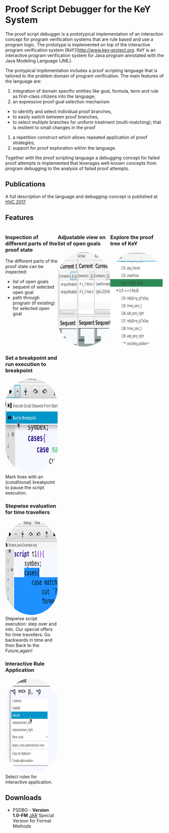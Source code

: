 <style>
        #content {
            width: 60em;
            margin: auto;
            border: 1px #ccc solid;
            border-bottom-left-radius: 2em;
            border-top-right-radius: 2em;
            background: ghostwhite;
            padding: 2em;
        }

        .column>div{
            float: left;
            width: 33%;
            text-align: left;
        }

        .column img {
            width: 150px;
            text-align: center;
        }
        
        img.thumb {
            width:300px; 
            height:300px;
            border-radius:150px;
        }
</style>

# Proof Script Debugger for the KeY System

The proof script debugger is a prototypical implementation
of an interaction concept for program verification systems that are rule based and
use a program logic.
The prototype is implemented on top of the interactive program verification system
[KeY](http://www.key-project.org. KeY is an interactive program verification
system for Java program annotated with the Java Modeling Language (JML).


The protypical implementation includes a proof scripting language that is tailored to the
problem domain of program verification.
The main features of the language are:

1. integration of domain specific entities like goal, formula, term and rule as
first-class citizens into the language;</li>
1. an expressive proof goal selection mechanism
  * to identify and select individual proof branches,
  * to easily switch between proof branches,
  * to select multiple branches for uniform treatment (multi-matching);
  that is resilient to small changes in the proof
1. a repetition construct which allows repeated application of proof strategies;</li>
1. support for proof exploration within the language.</li>


Together with the proof scripting language a debugging concept for failed proof attempts
is implemented that leverages well-known concepts from program debugging to
the analysis of failed proof attempts.

## Publications

A full description of the language and debugging-concept 
is published at [HVC 2017](hvc2017.pdf)


## Features

<div class="column">
    <div>
        <h3>Inspection of different parts of the proof state</h3>
        <p> 
        The different parts of the proof state can be inspected:
        <ul>
         <li>list of open goals</li>
         <li>sequent of selected open goal</li>
         <li>path through program (if existing) for selected open goal</li>
         </ul>
        </p> 
    </div>
    <div >
        <h3>Adjustable view on list of open goals</h3>
        <img class="thumb" src="img/thumb_ScreenshotGoalList.png" />
    </div>
    <div >
        <h3>Explore the proof tree of KeY</h3>
         <img class="thumb" src="img/thumb_ScreenshotProofTree.png"/>
    </div>
</div>
<div style="clear: both;"/>
    <div class="column">
        <div >
            <h3>Set a breakpoint and run execution to breakpoint</h3>
            <img src="img/thumb_ScreenshotBreakpoint.png" class="thumb"/>
            <div class="feature-caption">
                Mark lines with an (conditional) breakpoint to pause the script execution.
            </div
        </div>
        <div> 
            <h3>Stepwise evaluation for time travellers</h3>
            <img src="img/thumb_ScreenshotStep.png" class="thumb" />
            <div class="feature-caption">
                Stepwise script execution: step over and into.
                Our special offers for time travellers: Go backwards in time
                and then Back to the Future,again!
            </div>
        </div>
        <div> 
        <h3> Interactive Rule Application</h3>
            <img src="img/thumb_ScreenshotInteractive.png" class="thumb" />
            <div class="feature-caption">
            Select rules for interactive application.
            </div>
    </div>
</div>

<div style="clear: both;"/> 
    
    

## Downloads

* PSDBG - **Version 1.0-FM** [JAR](~/releases/psdbg-1.0-fm.jar)
    Special Version for Formal Methods


<div style="clear: both;"/>

